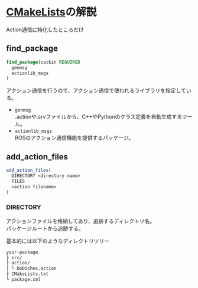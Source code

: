 # [CMakeLists](http://wiki.ros.org/ja/catkin/CMakeLists.txt)の解説

Action通信に特化したところだけ

## find_package

```cmake
find_package(catkin REQUIRED
  genmsg
  actionlib_msgs
)
```

アクション通信を行うので、アクション通信で使われるライブラリを指定している。

- `genmsg`  
  .actionや.srvファイルから、C++やPythonのクラス定義を自動生成するツール。  
- `actionlib_msgs`  
  ROSのアクション通信機能を提供するパッケージ。

## add_action_files

```cmake
add_action_files(
  DIRECTORY <directory name>
  FILES
  <action filename>
)
```

### DIRECTORY

アクションファイルを格納してあり、追跡するディレクトリ名。  
パッケージルートから追跡する。

基本的には以下のようなディレクトリツリー

```bash
your-package
├ src/
├ action/
| └ DoDishes.action
├ CMakeLists.txt
└ package.xml
```
